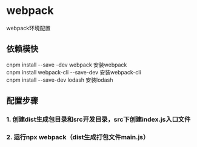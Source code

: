 # webpack
webpack环境配置   
## 依赖模快
cnpm install --save -dev webpack 安装webpack   
cnpm install webpack-cli --save-dev 安装webpack-cli  
cnpm install --save-dev lodash 安装lodash  
## 配置步骤  
### 1. 创建dist生成包目录和src开发目录，src下创建index.js入口文件
### 2. 运行npx webpack（dist生成打包文件main.js）    

